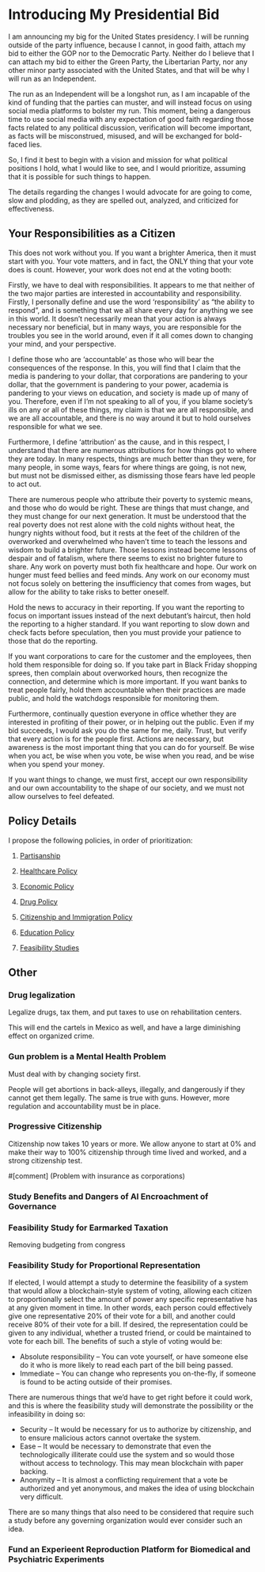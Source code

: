 # Introducing My Presidential Bid
I am announcing my big for the United States presidency. I will be running outside of the party influence, because I cannot, in good faith, attach my bid to either the GOP nor to the Democratic Party. Neither do I believe that I can attach my bid to either the Green Party, the Libertarian Party, nor any other minor party associated with the United States, and that will be why I will run as an Independent.

The run as an Independent will be a longshot run, as I am incapable of the kind of funding that the parties can muster, and will instead focus on using social media platforms to bolster my run. This moment, being a dangerous time to use social media with any expectation of good faith regarding those facts related to any political discussion, verification will become important, as facts will be misconstrued, misused, and will be exchanged for bold-faced lies.

So, I find it best to begin with a vision and mission for what political positions I hold, what I would like to see, and I would prioritize, assuming that it is possible for such things to happen.

The details regarding the changes I would advocate for are going to come, slow and plodding, as they are spelled out, analyzed, and criticized for effectiveness.

## Your Responsibilities as a Citizen
This does not work without you. If you want a brighter America, then it must start with you. Your vote matters, and in fact, the ONLY thing that your vote does is count. However, your work does not end at the voting booth:

Firstly, we have to deal with responsibilities. It appears to me that neither of the two major parties are interested in accountability and responsibility. Firstly, I personally define and use the word ‘responsibility’ as “the ability to respond”, and is something that we all share every day for anything we see in this world. It doesn’t necessarily mean that your action is always necessary nor beneficial, but in many ways, you are responsible for the troubles you see in the world around, even if it all comes down to changing your mind, and your perspective.

I define those who are ‘accountable’ as those who will bear the consequences of the response. In this, you will find that I claim that the media is pandering to your dollar, that corporations are pandering to your dollar, that the government is pandering to your power, academia is pandering to your views on education, and society is made up of many of you. Therefore, even if I’m not speaking to all of you, if you blame society’s ills on any or all of these things, my claim is that we are all responsible, and we are all accountable, and there is no way around it but to hold ourselves responsible for what we see.

Furthermore, I define ‘attribution’ as the cause, and in this respect, I understand that there are numerous attributions for how things got to where they are today. In many respects, things are much better than they were, for many people, in some ways, fears for where things are going, is not new, but must not be dismissed either, as dismissing those fears have led people to act out.

There are numerous people who attribute their poverty to systemic means, and those who do would be right. These are things that must change, and they must change for our next generation. It must be understood that the real poverty does not rest alone with the cold nights without heat, the hungry nights without food, but it rests at the feet of the children of the overworked and overwhelmed who haven’t time to teach the lessons and wisdom to build a brighter future. Those lessons instead become lessons of despair and of fatalism, where there seems to exist no brighter future to share. Any work on poverty must both fix healthcare and hope. Our work on hunger must feed bellies and feed minds. Any work on our economy must not focus solely on bettering the insufficiency that comes from wages, but allow for the ability to take risks to better oneself.

Hold the news to accuracy in their reporting. If you want the reporting to focus on important issues instead of the next debutant’s haircut, then hold the reporting to a higher standard. If you want reporting to slow down and check facts before speculation, then you must provide your patience to those that do the reporting.

If you want corporations to care for the customer and the employees, then hold them responsible for doing so. If you take part in Black Friday shopping sprees, then complain about overworked hours, then recognize the connection, and determine which is more important. If you want banks to treat people fairly, hold them accountable when their practices are made public, and hold the watchdogs responsible for monitoring them.

Furthermore, continually question everyone in office whether they are interested in profiting of their power, or in helping out the public. Even if my bid succeeds, I would ask you do the same for me, daily. Trust, but verify that every action is for the people first.
Actions are necessary, but awareness is the most important thing that you can do for yourself. Be wise when you act, be wise when you vote, be wise when you read, and be wise when you spend your money.

If you want things to change, we must first, accept our own responsibility and our own accountability to the shape of our society, and we must not allow ourselves to feel defeated.

## Policy Details
I propose the following policies, in order of prioritization:
1. [Partisanship](partisanship.md)

2. [Healthcare Policy](healthcare.md)

3. [Economic Policy](economy.md)

4. [Drug Policy](drugs.md)

5. [Citizenship and Immigration Policy](citizenship.md)

6. [Education Policy](education.md)

7. [Feasibility Studies](moonshots.md)

## Other
### Drug legalization
Legalize drugs, tax them, and put taxes to use on rehabilitation centers.

This will end the cartels in Mexico as well, and have a large diminishing effect on organized crime.

### Gun problem is a Mental Health Problem
Must deal with by changing society first. 

People will get abortions in back-alleys, illegally, and dangerously if they cannot get them legally. The same is true with guns. However, more regulation and accountability must be in place.

### Progressive Citizenship
Citizenship now takes 10 years or more. We allow anyone to start at 0% and make their way to 100% citizenship through time lived and worked, and a strong citizenship test.

#[comment] (Problem with insurance as corporations)

### Study Benefits and Dangers of AI Encroachment of Governance
### Feasibility Study for Earmarked Taxation
Removing budgeting from congress

### Feasibility Study for Proportional Representation
If elected, I would attempt a study to determine the feasibility of a system that would allow a blockchain-style system of voting, allowing each citizen to proportionally select the amount of power any specific representative has at any given moment in time. In other words, each person could effectively give one representative 20% of their vote for a bill, and another could receive 80% of their vote for a bill. If desired, the representation could be given to any individual, whether a trusted friend, or could be maintained to vote for each bill.
The benefits of such a style of voting would be:
* Absolute responsibility – You can vote yourself, or have someone else do it who is more likely to read each part of the bill being passed.
* Immediate – You can change who represents you on-the-fly, if someone is found to be acting outside of their promises.

There are numerous things that we’d have to get right before it could work, and this is where the feasibility study will demonstrate the possibility or the infeasibility in doing so:
* Security – It would be necessary for us to authorize by citizenship, and to ensure malicious actors cannot overtake the system.
* Ease – It would be necessary to demonstrate that even the technologically illiterate could use the system and so would those without access to technology. This may mean blockchain with paper backing.
* Anonymity – It is almost a conflicting requirement that a vote be authorized and yet anonymous, and makes the idea of using blockchain very difficult.

There are so many things that also need to be considered that require such a study before any governing organization would ever consider such an idea.

### Fund an Experieent Reproduction Platform for Biomedical and Psychiatric Experiments
